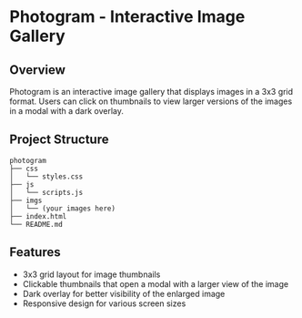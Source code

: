 # Photogram - Interactive Image Gallery

## Overview
Photogram is an interactive image gallery that displays images in a 3x3 grid format. Users can click on thumbnails to view larger versions of the images in a modal with a dark overlay.

## Project Structure
```
photogram
├── css
│   └── styles.css
├── js
│   └── scripts.js
├── imgs
│   └── (your images here)
├── index.html
└── README.md
```

## Features
- 3x3 grid layout for image thumbnails
- Clickable thumbnails that open a modal with a larger view of the image
- Dark overlay for better visibility of the enlarged image
- Responsive design for various screen sizes
